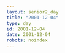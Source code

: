 ```yaml
---
layout: senior2_day
title: "2001-12-04"
type: day
id: 2001-12-04
date: 2001-12-04
robots: noindex
---
```


